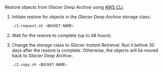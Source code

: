 Restore objects from *Glacier Deep Archive* using [AWS CLI](https://aws.amazon.com/cli/).

1. Initiate restore for objects in the *Glacier Deep Archive* storage class.
    ```bash
    ./1-request.sh <BUCKET-NAME>
    ```

2. Wait for the restore to complete (up to 48 hours).

3. Change the storage class to *Glacier Instant Retrieval*. Run it before 30 days after the restore is complete. Otherwise, the objects will be moved back to *Glacier Deep Archive*.
    ```bash
    ./2-copy.sh <BUCKET-NAME>
    ```
